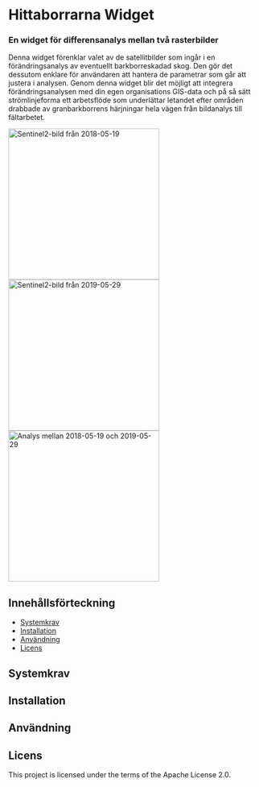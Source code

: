 # Hittaborrarna Widget

### En widget för differensanalys mellan två rasterbilder<br>
<p>Denna widget förenklar valet av de satellitbilder som ingår i en förändringsanalys av eventuellt barkborreskadad skog. Den gör det dessutom enklare för användaren att hantera de parametrar som går att justera i analysen. Genom denna widget blir det möjligt att integrera förändringsanalysen med din egen organisations GIS-data och på så sätt strömlinjeforma ett arbetsflöde som underlättar letandet efter områden drabbade av granbarkborrens härjningar hela vägen från bildanalys till fältarbetet.</p>
<p></p>

<img title="Sentinel2-bild från 2018-05-19" src="https://user-images.githubusercontent.com/26382924/84134312-ade42a00-aa48-11ea-998f-3645ad10d843.png" width="300px">
<img title="Sentinel2-bild från 2019-05-29" src="https://user-images.githubusercontent.com/26382924/84134904-8b9edc00-aa49-11ea-8403-d27d81596937.png" width="300px">
<img title="Analys mellan 2018-05-19 och 2019-05-29" src="https://user-images.githubusercontent.com/26382924/84135070-ca349680-aa49-11ea-8e39-a559c1525d87.png" width="300px">

## Innehållsförteckning

- [Systemkrav](#systemkrav)
- [Installation](#installation)
- [Användning](#anvandning)
- [Licens](#licens)

## Systemkrav

## Installation

## Användning

## Licens

This project is licensed under the terms of the Apache License 2.0.
